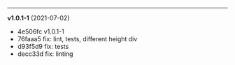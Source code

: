 
-------------------
 **v1.0.1-1**  (2021-07-02) 

* 4e506fc v1.0.1-1
* 76faaa5 fix: lint, tests, different height div
* d93f5d9 fix: tests
* decc33d fix: linting
